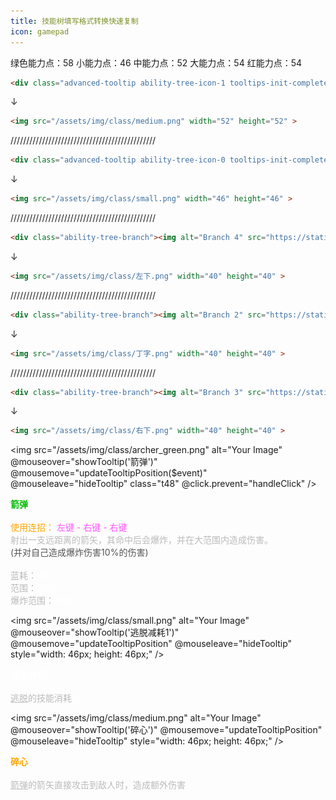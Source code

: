 ```yaml
---
title: 技能树填写格式转换快速复制
icon: gamepad
---
```


绿色能力点：58
小能力点：46
中能力点：52
大能力点：54
红能力点：54


```md
<div class="advanced-tooltip ability-tree-icon-1 tooltips-init-complete"><div class="center"><div class="floatnone"><img alt="Ability 1" src="/assets/img/class/medium.png" decoding="async" loading="lazy" width="52" height="52" data-image-name="Ability 1.png" data-image-key="Ability_1.png" data-relevant="0" data-src="/assets/img/class/medium.png" class=" ls-is-cached lazyloaded"></div></div></div>
```
↓
```md
<img src="/assets/img/class/medium.png" width="52" height="52" >
```
//////////////////////////////////////////////
```md
<div class="advanced-tooltip ability-tree-icon-0 tooltips-init-complete"><div class="center"><div class="floatnone"><img alt="Ability 0" src="https://static.wikia.nocookie.net/wynncraft_gamepedia_en/images/e/e8/Ability_0.png/revision/latest?cb=20220907152154" decoding="async" loading="lazy" width="46" height="46" data-image-name="Ability 0.png" data-image-key="Ability_0.png" data-relevant="0"></div></div></div>
```

↓

```md
<img src="/assets/img/class/small.png" width="46" height="46" >
```
//////////////////////////////////////////////
```md
<div class="ability-tree-branch"><img alt="Branch 4" src="https://static.wikia.nocookie.net/wynncraft_gamepedia_en/images/4/4c/Branch_4.png/revision/latest?cb=20220907194920" decoding="async" loading="lazy" width="40" height="40" data-image-name="Branch 4.png" data-image-key="Branch_4.png" data-relevant="0" data-src="https://static.wikia.nocookie.net/wynncraft_gamepedia_en/images/4/4c/Branch_4.png/revision/latest?cb=20220907194920" class=" ls-is-cached lazyloaded"></div>
```

↓

```md
<img src="/assets/img/class/左下.png" width="40" height="40" >
```
//////////////////////////////////////////////
```md
<div class="ability-tree-branch"><img alt="Branch 2" src="https://static.wikia.nocookie.net/wynncraft_gamepedia_en/images/2/2d/Branch_2.png/revision/latest?cb=20220907194915" decoding="async" loading="lazy" width="40" height="40" data-image-name="Branch 2.png" data-image-key="Branch_2.png" data-relevant="0" data-src="https://static.wikia.nocookie.net/wynncraft_gamepedia_en/images/2/2d/Branch_2.png/revision/latest?cb=20220907194915" class=" ls-is-cached lazyloaded"></div>
```

↓

```md
<img src="/assets/img/class/丁字.png" width="40" height="40" >
```
//////////////////////////////////////////////
```md
<div class="ability-tree-branch"><img alt="Branch 3" src="https://static.wikia.nocookie.net/wynncraft_gamepedia_en/images/0/0a/Branch_3.png/revision/latest?cb=20220907194917" decoding="async" loading="lazy" width="40" height="40" data-image-name="Branch 3.png" data-image-key="Branch_3.png" data-relevant="0" data-src="https://static.wikia.nocookie.net/wynncraft_gamepedia_en/images/0/0a/Branch_3.png/revision/latest?cb=20220907194917" class=" ls-is-cached lazyloaded"></div>
```

↓

```md
<img src="/assets/img/class/右下.png" width="40" height="40" >
```

<img
      src="/assets/img/class/archer_green.png"
      alt="Your Image"
      @mouseover="showTooltip('箭弹')"
      @mousemove="updateTooltipPosition($event)"
      @mouseleave="hideTooltip"
      class="t48"
      @click.prevent="handleClick"
    />
    <div v-if="isTooltipVisible && currentTooltip === '箭弹'" ref="tooltip" class="tooltip" :style="{ top: tooltipTop + 'px', left: tooltipLeft + 'px' }">
      <!-- 提示文本内容 -->
      <font color="#00BB00"><b>箭弹</b></font>
      <br>
      <br><font color="ORANGE">使用连招：</font><font color="#FF55FF"> 左键 - 右键 - 右键</font>
      <br><font color = BBBBBB>射出一支远距离的箭矢，其命中后会爆炸，并在大范围内造成伤害。</font><font color = 555555><br>(并对自己造成爆炸伤害10%的伤害)</font>
      <br>
      <br><font color = BBBBBB>蓝耗：<font color=white>45</font>
      <br>范围：<font color=white>26格</font>
      <br>爆炸范围：<font color=white>4.5格</font></font>
    </div>


<img
      src="/assets/img/class/small.png"
      alt="Your Image"
      @mouseover="showTooltip('逃脱减耗1')"
      @mousemove="updateTooltipPosition"
      @mouseleave="hideTooltip"
      style="width: 46px; height: 46px;"
    />
    <div v-if="isTooltipVisible && currentTooltip === '逃脱减耗1'" ref="tooltip" class="tooltip" :style="{ top: tooltipTop + 'px', left: tooltipLeft + 'px' }">
      <!-- 提示文本内容 -->
      <font color="#FFFFFF"><b>逃脱减耗I</b></font>
      <br>
      <br><font color = BBBBBB><u>逃脱</u>的技能消耗<font color = FFFFFF>-5</font></font>
    </div>


<img
      src="/assets/img/class/medium.png"
      alt="Your Image"
      @mouseover="showTooltip('碎心')"
      @mousemove="updateTooltipPosition"
      @mouseleave="hideTooltip"
      style="width: 46px; height: 46px;"
    />
    <div v-if="isTooltipVisible && currentTooltip === '碎心'" ref="tooltip" class="tooltip" :style="{ top: tooltipTop + 'px', left: tooltipLeft + 'px' }">
      <!-- 提示文本内容 -->
      <font color="ORANGE"><b>碎心</b></font>
      <br>
      <br><font color = BBBBBB><u>箭弹</u>的箭矢直接攻击到敌人时，造成额外伤害</font>
    </div>